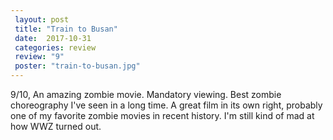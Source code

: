 ```yaml
---
 layout: post
 title: "Train to Busan"
 date:  2017-10-31
 categories: review
 review: "9"
 poster: "train-to-busan.jpg"
---
```



9/10, An amazing zombie movie. Mandatory viewing. Best zombie choreography I've seen in a long time. A great film in its own right, probably one of my favorite zombie movies in recent history. I'm still kind of mad at how WWZ turned out.